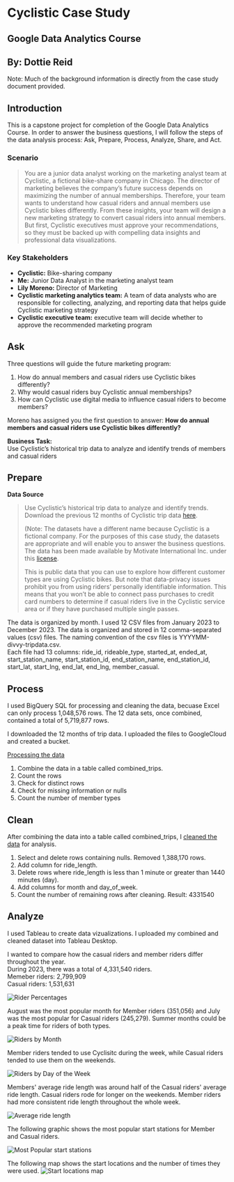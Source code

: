 # Cyclistic Case Study
## Google Data Analytics Course
## By: Dottie Reid

Note: Much of the background information is directly from the case study document provided. 

## Introduction
This is a capstone project for completion of the Google Data Analytics Course. In order to answer the business questions, I will follow the steps of the data analysis process: Ask, Prepare, Process, Analyze, Share, and Act.

### Scenario
> You are a junior data analyst working on the marketing analyst team at Cyclistic, a fictional bike-share company in Chicago. The director of marketing believes the company’s future success depends on maximizing the number of annual memberships. Therefore, your team wants to understand how casual riders and annual members use Cyclistic bikes differently. From these insights, your team will design a new marketing strategy to convert casual riders into annual members. But first, Cyclistic executives must approve your recommendations, so they must be backed up with compelling data insights and professional data visualizations. 

### Key Stakeholders 
* **Cyclistic:** Bike-sharing company   
* **Me:** Junior Data Analyst in the marketing analyst team   
* **Lily Moreno:** Director of Marketing   
* **Cyclistic marketing analytics team:** A team of data analysts who are responsible for collecting, analyzing, and reporting data that helps guide Cyclistic marketing strategy   
* **Cyclistic executive team:** executive team will decide whether to approve the recommended marketing program   

## Ask
Three questions will guide the future marketing program: 
1. How do annual members and casual riders use Cyclistic bikes differently?
2. Why would casual riders buy Cyclistic annual memberships? 
3. How can Cyclistic use digital media to influence casual riders to become members?

Moreno has assigned you the first question to answer: **How do annual members and casual riders use Cyclistic bikes differently?**

**Business Task:**   
Use Cyclistic’s historical trip data to analyze and identify trends of members and casual riders

## Prepare
**Data Source**   
> Use Cyclistic’s historical trip data to analyze and identify trends. Download the previous 12 months of Cyclistic trip data [here](https://divvy-tripdata.s3.amazonaws.com/index.html).
> 
> (Note: The datasets have a different name because Cyclistic is a fictional company. For the purposes of this case study, the datasets are appropriate and will enable you to answer the business questions. The data has been made available by Motivate International Inc. under this [license](https://divvybikes.com/data-license-agreement).
> 
> This is public data that you can use to explore how different customer types are using Cyclistic bikes. But note that data-privacy issues prohibit you from using riders’ personally identifiable information. This means that you won’t be able to connect pass purchases to credit card numbers to determine if casual riders live in the Cyclistic service area or if they have purchased multiple single passes. 

The data is organized by month. I used 12 CSV files from January 2023 to December 2023. The data is organized and stored in 12 comma-separated values (csv) files. The naming convention of the csv files is YYYYMM-divvy-tripdata.csv.   
Each file had 13 columns: ride_id, rideable_type, started_at, ended_at, start_station_name, start_station_id, end_station_name, end_station_id, start_lat, start_lng, end_lat, end_lng, member_casual.

## Process
I used BigQuery SQL for processing and cleaning the data, becuase Excel can only process 1,048,576 rows. The 12 data sets, once combined, contained a total of 5,719,877 rows.   

I downloaded the 12 months of trip data. I uploaded the files to GoogleCloud and created a bucket.

[Processing the data](https://github.com/drreid1/DReid/blob/8fa50b904e745338b0c50a7855f42629b6ce429e/Process%20the%20data.ipynb)  
1. Combine the data in a table called combined_trips.
2. Count the rows
3. Check for distinct rows
4. Check for missing information or nulls
5. Count the number of member types

## Clean
After combining the data into a table called combined_trips, I [cleaned the data](https://github.com/drreid1/DReid/blob/8fa50b904e745338b0c50a7855f42629b6ce429e/Process%20the%20data.ipynb) for analysis.
1. Select and delete rows containing nulls. Removed 1,388,170 rows.
2. Add column for ride_length.
3. Delete rows where ride_length is less than 1 minute or greater than 1440 minutes (day).
4. Add columns for month and day_of_week.
5. Count the number of remaining rows after cleaning.
   Result: 4331540

## Analyze
I used Tableau to create data vizualizations. I uploaded my combined and cleaned dataset into Tableau Desktop. 

I wanted to compare how the casual riders and member riders differ throughout the year.   
During 2023, there was a total of 4,331,540 riders.   
Memeber riders: 2,799,909   
Casual riders: 1,531,631

![Rider Percentages](https://github.com/drreid1/DReid/blob/e330a240a68b70617b54c8f661136c4e821bb139/Sheet%206.png)

August was the most popular month for Member riders (351,056) and July was the most popular for Casual riders (245,279). Summer months could be a peak time for riders of both types. 

![Riders by Month](https://github.com/drreid1/DReid/blob/565c550c4ec1235a253769e8952c956f2ba4ffc4/Sheet%201.png)

Member riders tended to use Cyclisitc during the week, while Casual riders tended to use them on the weekends.

![Riders by Day of the Week](https://github.com/drreid1/DReid/blob/71af82182424627fa765b30d135f41618def6fac/Sheet%202.png)

Members' average ride length was around half of the Casual riders' average ride length.
Casual riders rode for longer on the weekends. Member riders had more consistent ride length throughout the whole week.

![Average ride length](https://github.com/drreid1/DReid/blob/cd1ce9d154d9a68a6b81781da457af4a6f883dc6/Sheet%203.png)

The following graphic shows the most popular start stations for Member and Casual riders.

![Most Popular start stations](https://github.com/drreid1/DReid/blob/61bbae38309a88a2d3d7a6f9988138c312b4337e/Dashboard%203.png)

The following map shows the start locations and the number of times they were used.
![Start locations map](https://github.com/drreid1/DReid/blob/297f7cb680a7c484ecf013bd0da9e13e49703013/Sheet%204.png)


